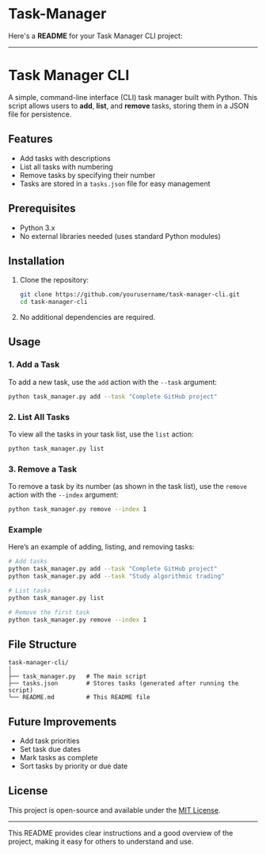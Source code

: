 # Task-Manager

Here's a **README** for your Task Manager CLI project:

---

# Task Manager CLI

A simple, command-line interface (CLI) task manager built with Python. This script allows users to **add**, **list**, and **remove** tasks, storing them in a JSON file for persistence.

## Features

- Add tasks with descriptions
- List all tasks with numbering
- Remove tasks by specifying their number
- Tasks are stored in a `tasks.json` file for easy management

## Prerequisites

- Python 3.x
- No external libraries needed (uses standard Python modules)

## Installation

1. Clone the repository:

   ```bash
   git clone https://github.com/yourusername/task-manager-cli.git
   cd task-manager-cli
   ```

2. No additional dependencies are required.

## Usage

### 1. Add a Task

To add a new task, use the `add` action with the `--task` argument:

```bash
python task_manager.py add --task "Complete GitHub project"
```

### 2. List All Tasks

To view all the tasks in your task list, use the `list` action:

```bash
python task_manager.py list
```

### 3. Remove a Task

To remove a task by its number (as shown in the task list), use the `remove` action with the `--index` argument:

```bash
python task_manager.py remove --index 1
```

### Example

Here’s an example of adding, listing, and removing tasks:

```bash
# Add tasks
python task_manager.py add --task "Complete GitHub project"
python task_manager.py add --task "Study algorithmic trading"

# List tasks
python task_manager.py list

# Remove the first task
python task_manager.py remove --index 1
```

## File Structure

```
task-manager-cli/
│
├── task_manager.py   # The main script
├── tasks.json        # Stores tasks (generated after running the script)
└── README.md         # This README file
```

## Future Improvements

- Add task priorities
- Set task due dates
- Mark tasks as complete
- Sort tasks by priority or due date

## License

This project is open-source and available under the [MIT License](LICENSE).

---

This README provides clear instructions and a good overview of the project, making it easy for others to understand and use.
